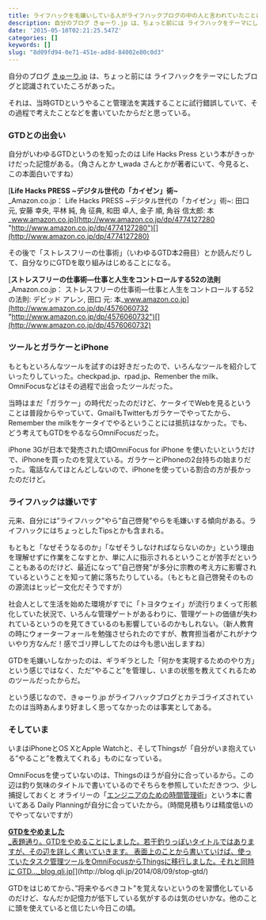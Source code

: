 ```yaml
---
title: ライフハックを毛嫌いしている人がライフハックブログの中の人と言われていたことについて
description: 自分のブログ きゅーり.jp は、ちょっと前には ライフハックをテーマにしたブログと認識されていたころがあった。
date: '2015-05-10T02:21:25.547Z'
categories: []
keywords: []
slug: "8d09fd94-0e71-451e-ad8d-84002e80c0d3"
---
```

自分のブログ [きゅーり.jp](http://blog.qli.jp/) は、ちょっと前には ライフハックをテーマにしたブログと認識されていたころがあった。

それは、当時GTDというやること管理法を実践することに試行錯誤していて、その過程で考えたことなどを書いていたからだと思っている。

### GTDとの出会い

自分がいわゆるGTDというのを知ったのは Life Hacks Press という本がきっかけだった記憶がある。（角さんとか t\_wada さんとかが著者にいて、今見ると、この本面白いですね）

[**Life Hacks PRESS ~デジタル世代の「カイゼン」術~**  
_Amazon.co.jp： Life Hacks PRESS ~デジタル世代の「カイゼン」術~: 田口 元, 安藤 幸央, 平林 純, 角 征典, 和田 卓人, 金子 順, 角谷 信太郎: 本_www.amazon.co.jp](http://www.amazon.co.jp/dp/4774127280 "http://www.amazon.co.jp/dp/4774127280")[](http://www.amazon.co.jp/dp/4774127280)

その後で「ストレスフリーの仕事術」（いわゆるGTD本2冊目）とか読んだりして、自分なりにGTDを取り組みはじめることになる。

[**ストレスフリーの仕事術―仕事と人生をコントロールする52の法則**  
_Amazon.co.jp： ストレスフリーの仕事術―仕事と人生をコントロールする52の法則: デビッド アレン, 田口 元: 本_www.amazon.co.jp](http://www.amazon.co.jp/dp/4576060732 "http://www.amazon.co.jp/dp/4576060732")[](http://www.amazon.co.jp/dp/4576060732)

### ツールとガラケーとiPhone

もともといろんなツールを試すのは好きだったので、いろんなツールを紹介していったりしていった。checkpad.jp、rpad.jp、Remenber the milk、OmniFocusなどはその過程で出会ったツールだった。

当時はまだ「ガラケー」の時代だったのだけど、ケータイでWebを見るということは普段からやっていて、GmailもTwitterもガラケーでやってたから、Remember the milkをケータイでやるということには抵抗はなかった。でも、どう考えてもGTDをやるならOmniFocusだった。

iPhone 3Gが日本で発売された頃OmniFocus for iPhone を使いたいというだけで、iPhoneを買ったのを覚えている。ガラケーとiPhoneの2台持ちの始まりだった。電話なんてほとんどしないので、iPhoneを使っている割合の方が長かったのだけど。

### ライフハックは嫌いです

元来、自分には”ライフハック”やら”自己啓発”やらを毛嫌いする傾向がある。ライフハックにはちょっとしたTipsとかも含まれる。

もともと「なぜそうなるのか」「なぜそうしなければならないのか」という理由を理解せずに作業をこなすとか、単に人に指示されるということが苦手だということもあるのだけど、最近になって”自己啓発”が多分に宗教の考え方に影響されているということを知って腑に落ちたりしている。（もともと自己啓発そのものの源流はヒッピー文化だそうですが）

社会人として生活を始めた環境がすでに「トヨタウェイ」が流行りまくって形骸化していた状況で、いろんな管理ゲートがあるわりに、管理ゲートの価値が失われているというのを見てきているのも影響しているのかもしれない。（新人教育の時にウォーターフォールを勉強させられたのですが、教育担当者がこれがナウいやり方なんだ！感でゴリ押ししてたのは今も思い出しますね）

GTDを毛嫌いしなかったのは、ギラギラとした「何かを実現するためのやり方」という感じではなく、ただ”やること”を管理し、いまの状態を教えてくれるためのツールだったからだ。

という感じなので、きゅーり.jp がライフハックブログとカテゴライズされていたのは当時あんまり好ましく思ってなかったのは事実としてある。

### そしていま

いまはiPhoneとOS XとApple Watchと、そしてThingsが「自分がいま抱えている”やること”を教えてくれる」ものになっている。

OmniFocusを使っていないのは、Thingsのほうが自分に合っているから。この辺は釣り気味のタイトルで書いているのでそちらを参照していただきつつ、少し捕捉しておくと オライリーの「[エンジニアのための時間管理術](http://www.amazon.co.jp/dp/4873113075)」という本に書いてある Daily Planningが自分に合っていたから。（時間見積もりは精度低いのでやってないですが）

[**GTDをやめました**  
_表題通り。GTDをやめることにしました。若干釣りっぽいタイトルではありますが、その辺を詳しく書いていきます。 表面上のことから書いていけば、使っていたタスク管理ツールをOmniFocusからThingsに移行しました。それと同時に GTD…_blog.qli.jp](http://blog.qli.jp/2014/08/09/stop-gtd/ "http://blog.qli.jp/2014/08/09/stop-gtd/")[](http://blog.qli.jp/2014/08/09/stop-gtd/)

GTDをはじめてから、”将来やるべきコト”を覚えないというのを習慣化しているのだけど、なんだか記憶力が低下している気がするのは気のせいかな。他のことに頭を使えていると信じたい今日この頃。